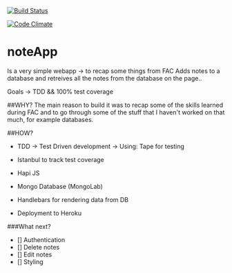 [![Build Status](https://travis-ci.org/anniva/noteApp.svg?branch=master)](https://travis-ci.org/anniva/noteApp)

[![Code Climate](https://codeclimate.com/github/anniva/noteApp/badges/gpa.svg)](https://codeclimate.com/github/anniva/noteApp)

# noteApp
Is a very simple webapp -> to recap some things from FAC
Adds notes to a database and retreives all the notes from the database on the page..

Goals -> TDD && 100% test coverage


##WHY?
The main reason to build it was to recap some of the skills learned during FAC and to go through some of the stuff that I haven't worked on that much, for example databases. 


##HOW?
* TDD -> Test Driven development -> Using: Tape for testing 

* Istanbul to track test coverage

* Hapi JS 

* Mongo Database (MongoLab)

* Handlebars for rendering data from DB

* Deployment to Heroku 


###What next?

* [] Authentication
* [] Delete notes
* [] Edit notes
* [] Styling 









